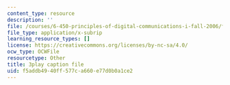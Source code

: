 ```yaml
---
content_type: resource
description: ''
file: /courses/6-450-principles-of-digital-communications-i-fall-2006/f5addb4940ff577ca660e77d0b0a1ce2_8PScXRfu2po.vtt
file_type: application/x-subrip
learning_resource_types: []
license: https://creativecommons.org/licenses/by-nc-sa/4.0/
ocw_type: OCWFile
resourcetype: Other
title: 3play caption file
uid: f5addb49-40ff-577c-a660-e77d0b0a1ce2
---
```

